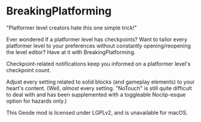 # BreakingPlatforming

"Platformer level creators hate this one simple trick!"

Ever wondered if a platformer level has checkpoints? Want to tailor every platformer level to your preferences without constantly opening/reopening the level editor? Have at it with BreakingPlatforming.

Checkpoint-related notifications keep you informed on a platformer level's checkpoint count.

Adjust every setting related to solid blocks (and gameplay elements) to your heart's content. (Well, *almost* every setting. "NoTouch" is still quite difficult to deal with and has been supplemented with a toggleable Noclip-esque option for hazards only.)

This Geode mod is licensed under LGPLv2, and is unavailable for macOS.